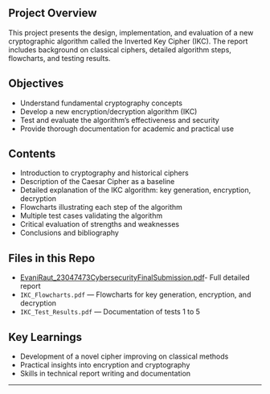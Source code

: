 ##  Project Overview  
This project presents the design, implementation, and evaluation of a new cryptographic algorithm called the Inverted Key Cipher (IKC). The report includes background on classical ciphers, detailed algorithm steps, flowcharts, and testing results.

##  Objectives  
- Understand fundamental cryptography concepts  
- Develop a new encryption/decryption algorithm (IKC)  
- Test and evaluate the algorithm’s effectiveness and security  
- Provide thorough documentation for academic and practical use

## Contents  
- Introduction to cryptography and historical ciphers  
- Description of the Caesar Cipher as a baseline  
- Detailed explanation of the IKC algorithm: key generation, encryption, decryption  
- Flowcharts illustrating each step of the algorithm  
- Multiple test cases validating the algorithm  
- Critical evaluation of strengths and weaknesses  
- Conclusions and bibliography

##  Files in this Repo    
-  [EvaniRaut_23047473CybersecurityFinalSubmission.pdf](https://github.com/user-attachments/files/21327448/EvaniRaut_23047473CybersecurityFinalSubmission.pdf)- Full detailed report  
- `IKC_Flowcharts.pdf` — Flowcharts for key generation, encryption, and decryption  
- `IKC_Test_Results.pdf` — Documentation of tests 1 to 5  

##  Key Learnings  
- Development of a novel cipher improving on classical methods  
- Practical insights into encryption and cryptography  
- Skills in technical report writing and documentation

---




